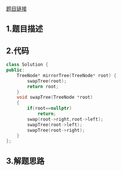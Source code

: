 

[题目链接](https://leetcode-cn.com/problems/er-cha-shu-de-jing-xiang-lcof/)

## 1.题目描述



## 2.代码

```cpp
class Solution {
public:
    TreeNode* mirrorTree(TreeNode* root) {
        swapTree(root);
        return root;
    }
    void swapTree(TreeNode *root)
    {
        if(root==nullptr)
            return;
        swap(root->right,root->left);
        swapTree(root->left);
        swapTree(root->right);
    }
};
```



## 3.解题思路





